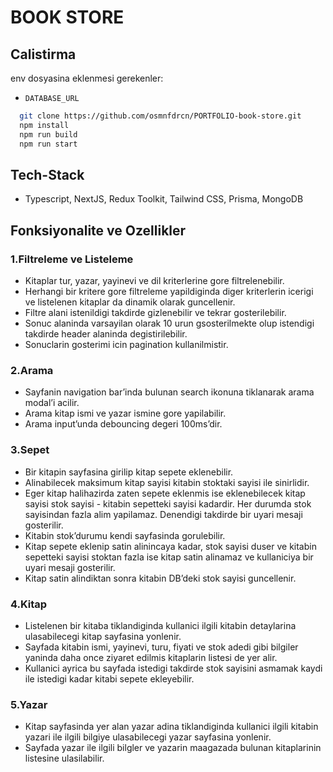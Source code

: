 # BOOK STORE

## Calistirma

env dosyasina eklenmesi gerekenler:

- `DATABASE_URL`

```bash
  git clone https://github.com/osmnfdrcn/PORTFOLIO-book-store.git
  npm install
  npm run build
  npm run start
```

## Tech-Stack

- Typescript, NextJS, Redux Toolkit, Tailwind CSS, Prisma, MongoDB

## Fonksiyonalite ve Ozellikler

### 1.Filtreleme ve Listeleme

- Kitaplar tur, yazar, yayinevi ve dil kriterlerine gore filtrelenebilir.
- Herhangi bir kritere gore filtreleme yapildiginda diger kriterlerin icerigi ve listelenen kitaplar da dinamik olarak guncellenir.
- Filtre alani istenildigi takdirde gizlenebilir ve tekrar gosterilebilir.
- Sonuc alaninda varsayilan olarak 10 urun gsosterilmekte olup istendigi takdirde header alaninda degistirilebilir.
- Sonuclarin gosterimi icin pagination kullanilmistir.

### 2.Arama

- Sayfanin navigation bar’inda bulunan search ikonuna tiklanarak arama modal’i acilir.
- Arama kitap ismi ve yazar ismine gore yapilabilir.
- Arama input’unda debouncing degeri 100ms’dir.

### 3.Sepet

- Bir kitapin sayfasina girilip kitap sepete eklenebilir.
- Alinabilecek maksimum kitap sayisi kitabin stoktaki sayisi ile sinirlidir.
- Eger kitap halihazirda zaten sepete eklenmis ise eklenebilecek kitap sayisi stok sayisi - kitabin sepetteki sayisi kadardir. Her durumda stok sayisindan fazla alim yapilamaz. Denendigi takdirde bir uyari mesaji gosterilir.
- Kitabin stok’durumu kendi sayfasinda gorulebilir.
- Kitap sepete eklenip satin alinincaya kadar, stok sayisi duser ve kitabin sepetteki sayisi stoktan fazla ise kitap satin alinamaz ve kullaniciya bir uyari mesaji gosterilir.
- Kitap satin alindiktan sonra kitabin DB’deki stok sayisi guncellenir.

### 4.Kitap

- Listelenen bir kitaba tiklandiginda kullanici ilgili kitabin detaylarina ulasabilecegi kitap sayfasina yonlenir.
- Sayfada kitabin ismi, yayinevi, turu, fiyati ve stok adedi gibi bilgiler yaninda daha once ziyaret edilmis kitaplarin listesi de yer alir.
- Kullanici ayrica bu sayfada istedigi takdirde stok sayisini asmamak kaydi ile istedigi kadar kitabi sepete ekleyebilir.

### 5.Yazar

- Kitap sayfasinda yer alan yazar adina tiklandiginda kullanici ilgili kitabin yazari ile ilgili bilgiye ulasabilecegi yazar sayfasina yonlenir.
- Sayfada yazar ile ilgili bilgler ve yazarin maagazada bulunan kitaplarinin listesine ulasilabilir.
